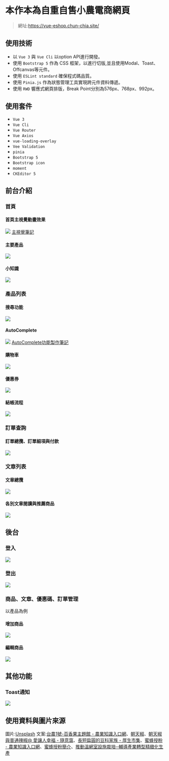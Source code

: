 # 本作本為自重自售小農電商網頁
> 網址:https://vue-eshop.chun-chia.site/

## 使用技術
- 以 `Vue 3` 與 `Vue Cli` 以option API進行開發。
- 使用 `Bootstrap 5` 作為 CSS 框架，以進行切版,並且使用Modal、Toast、Offcanvas等元件。
- 使用 `ESLint standard` 確保程式碼品質。
- 使用 `Pinia.js` 作為狀態管理工具實現跨元件資料傳遞。
- 使用 `RWD` 響應式網頁排版，Break Point分別為576px、768px、992px。

## 使用套件
- `Vue 3`
- `Vue Cli`
- `Vue Router`
- `Vue Axios`
- `vue-loading-overlay`
- `Vee Validation`
- `pinia`
- `Bootstrap 5`
- `Bootstrap icon`
- `moment`
- `CKEditor 5`

## 前台介紹

### 首頁
#### 首頁主視覺動畫效果
![](https://i.imgur.com/PzNqWc3.gif)
[主視覺筆記](https://hackmd.io/yDLNyVh2QLigktdZBAZnEQ)

#### 主要產品
![](https://imgur.com/a/YfGb7xi.jpg)

#### 小知識
![](https://imgur.com/undefined.jpg)

### 產品列表
#### 搜尋功能
![](https://imgur.com/ushGMfK.gif)

#### AutoComplete
![](https://imgur.com/TG3Foa8.gif)
[AutoComplete功能製作筆記](https://hackmd.io/ytuKPw8TTbCeHoaYGg9F1g)

#### 購物車
![](https://imgur.com/a/QcTJven.jpg)

#### 優惠券
![](https://i.imgur.com/iTPLBlV.gif)

#### 結帳流程
![](https://imgur.com/a/FWxamAD.gif)

### 訂單查詢
#### 訂單總攬、訂單細項與付款
![](https://imgur.com/6CGvKjH.gif)

### 文章列表
#### 文章總攬
![](https://imgur.com/a/aDzHNeE.jpg)

#### 各別文章閱讀與推薦商品
![](https://imgur.com/xYgxGV3.gif)

## 後台
### 登入
![](https://imgur.com/WodA0Wq.jpg)

### 登出
![](https://imgur.com/i05ajiv.gif)

### 商品、文章、優惠碼、訂單管理
以產品為例
#### 增加商品
![](https://imgur.com/a/kPv09n4.gif)

#### 編輯商品
![](https://imgur.com/0sE5EDE.gif)

## 其他功能
### Toast通知
![](https://imgur.com/PFUhaxT.gif)

## 使用資料與圖片來源
圖片:[Unsplash](https://unsplash.com/)
文案:[台農1號-百香果主題館 - 農業知識入口網](https://kmweb.coa.gov.tw/subject/subject.php?id=40131)、[朝天椒](http://kplant.biodiv.tw/%E6%9C%9D%E5%A4%A9%E6%A4%92/%E6%9C%9D%E5%A4%A9%E6%A4%92.htm)、[朝天椒與普通辣椒@ 愛讓人幸福 - 隨意窩](https://blog.xuite.net/lily_life.share99/twblog/125735042)、[長短扁圓的豆科家族 - 厚生市集](https://www.farm-direct.com.tw/index.php/Home/Article/article_info/article_id/2278)、[蜜蜂授粉 - 農業知識入口網](https://kmweb.coa.gov.tw/subject/subject.php?id=12640)、[蜜蜂授粉簡介](https://www.mdais.gov.tw/files/mdais/web_structure/895/124.pdf)、[推動溫網室設施栽培─輔導產業轉型精緻化生產](https://www.coa.gov.tw/ws.php?id=2505562)
